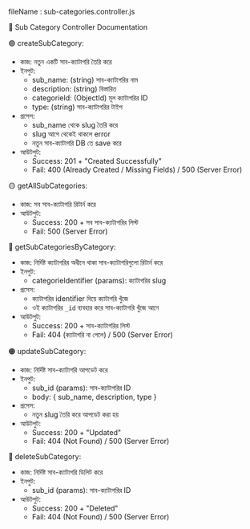 fileName : sub-categories.controller.js


📁 Sub Category Controller Documentation

🟢 createSubCategory:
- কাজ: নতুন একটি সাব-ক্যাটাগরি তৈরি করে
- ইনপুট: 
  - sub_name: (string) সাব-ক্যাটাগরির নাম
  - description: (string) বিস্তারিত
  - categorieId: (ObjectId) মূল ক্যাটাগরির ID
  - type: (string) সাব-ক্যাটাগরির টাইপ
- প্রসেস:
  - sub_name থেকে slug তৈরি করে
  - slug আগে থেকেই থাকলে error
  - নতুন সাব-ক্যাটাগরি DB তে save করে
- আউটপুট:
  - Success: 201 + "Created Successfully"
  - Fail: 400 (Already Created / Missing Fields) / 500 (Server Error)


🟡 getAllSubCategories:
- কাজ: সব সাব-ক্যাটাগরি রিটার্ন করে
- আউটপুট:
  - Success: 200 + সব সাব-ক্যাটাগরির লিস্ট
  - Fail: 500 (Server Error)


🔵 getSubCategoriesByCategory:
- কাজ: নির্দিষ্ট ক্যাটাগরির অধীনে থাকা সাব-ক্যাটাগরিগুলো রিটার্ন করে
- ইনপুট:
  - categorieIdentifier (params): ক্যাটাগরির slug
- প্রসেস:
  - ক্যাটাগরির identifier দিয়ে ক্যাটাগরি খুঁজে
  - ওই ক্যাটাগরির `_id` ব্যবহার করে সাব-ক্যাটাগরি খুঁজে আনে
- আউটপুট:
  - Success: 200 + সাব-ক্যাটাগরির লিস্ট
  - Fail: 404 (ক্যাটাগরি না পেলে) / 500 (Server Error)


🟠 updateSubCategory:
- কাজ: নির্দিষ্ট সাব-ক্যাটাগরি আপডেট করে
- ইনপুট:
  - sub_id (params): সাব-ক্যাটাগরির ID
  - body: { sub_name, description, type }
- প্রসেস:
  - নতুন slug তৈরি করে আপডেট করা হয়
- আউটপুট:
  - Success: 200 + "Updated"
  - Fail: 404 (Not Found) / 500 (Server Error)


🔴 deleteSubCategory:
- কাজ: নির্দিষ্ট সাব-ক্যাটাগরি ডিলিট করে
- ইনপুট:
  - sub_id (params): সাব-ক্যাটাগরির ID
- আউটপুট:
  - Success: 200 + "Deleted"
  - Fail: 404 (Not Found) / 500 (Server Error)
